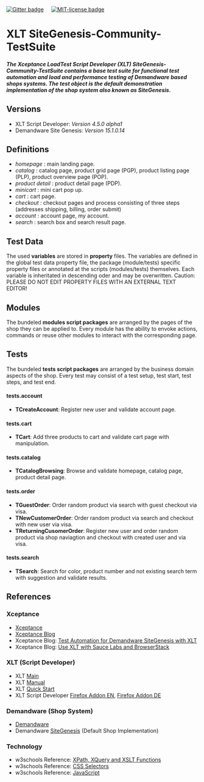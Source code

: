 <a href="https://gitter.im/dataduke/xlt-testsuite-documentation?utm_source=badge&utm_medium=badge&utm_campaign=pr-badge&utm_content=badge" target="_blank"><img src="https://badges.gitter.im/Join Chat.svg" alt="Gitter badge"></a> &nbsp; &nbsp; <a href="http://github.com/dataduke/xlt-testsuite-documentation/blob/master/LICENSE.md" target="_blank"><img src="http://img.shields.io/badge/License-MIT-blue.svg" alt="MIT-license badge"></a>

# XLT SiteGenesis-Community-TestSuite

##### The Xceptance LoadTest Script Developer (XLT) SiteGenesis-Community-TestSuite contains a base test suite for functional test automation and load and performance testing of Demandware based shops systems. The test object is the default demonstration implementation of the shop system also known as SiteGenesis.

## Versions

- XLT Script Developer: _Version 4.5.0 alpha1_
- Demandware Site Genesis: _Version 15.1.0.14_

## Definitions

- _homepage_ : main landing page.
- _catalog_ : catalog page, product grid page (PGP), product listing page (PLP), product overview page (POP).
- _product detail_ : product detail page (PDP).
- _minicart_ : mini cart pop up.
- _cart_ : cart page.
- _checkout_ : checkout pages and process consisting of three steps (addresses shipping, billing, order submit)
- _account_ : account page, my account.
- _search_ : search box and search result page.

## Test Data

The used **variables** are stored in **property** files. The variables are defined in the global test data property file, the package (module/tests) specific property files or annotated at the scripts (modules/tests) themselves. Each variable is inheritated in descending oder and may be overwritten. Caution: PLEASE DO NOT EDIT PROPERTY FILES WITH AN EXTERNAL TEXT EDITOR!

## Modules

The bundeled **modules script packages** are arranged by the pages of the shop they can be applied to. Every module has the ability to envoke actions, commands or reuse other modules to interact with the corresponding page.

## Tests

The bundeled **tests script packages** are arranged by the business domain aspects of the shop. Every test may consist of a test setup, test start, test steps, and test end. 

#### tests.account

- **TCreateAccount**: Register new user and validate account page.

#### tests.cart

- **TCart**: Add three products to cart and validate cart page with manipulation.

#### tests.catalog

- **TCatalogBrowsing**: Browse and validate homepage, catalog page, product detail page.

#### tests.order

- **TGuestOrder**: Order random product via search with guest checkout via visa.
- **TNewCustomerOrder**: Order random product via search and checkout with new user via visa.
- **TReturningCusomerOrder**: Register new user and order random product via shop naviagtion and checkout with created user and via visa.

#### tests.search

- **TSearch**: Search for color, product number and not existing search term with suggestion and validate results.

## References

### Xceptance

- [Xceptance](https://www.xceptance.de/en/)
- [Xceptance Blog](http://blog.xceptance.com/)
- Xceptance Blog: [Test Automation for Demandware SiteGenesis with XLT](http://blog.xceptance.com/2012/10/27/test-automation-for-demandware-sitegenesis-with-xlt/)
- Xceptance Blog: [Use XLT with Sauce Labs and BrowserStack](http://blog.xceptance.com/2014/03/12/use-xlt-with-sauce-labs-and-browserstack/)

### XLT (Script Developer)

- XLT [Main](https://www.xceptance.de/en/xlt/)
- XLT [Manual](https://lab.xceptance.de/releases/xlt/latest/user-manual.html)
- XLT [Quick Start](https://lab.xceptance.de/releases/xlt/latest/quick-start-guide.html)
- XLT Script Developer [Firefox Addon EN](https://addons.mozilla.org/en-US/firefox/addon/xceptance-script-developer/), [Firefox Addon DE](https://addons.mozilla.org/de/firefox/addon/xceptance-script-developer/)

### Demandware (Shop System)

- [Demandware](http://www.demandware.com/)
- Demandware [SiteGenesis](http://www.demandware.com/on/demandware.store/Sites-SiteGenesis-Site) (Default Shop Implementation)

### Technology

- w3schools Reference: [XPath, XQuery and XSLT Functions](http://www.w3schools.com/jsref/default.asp)
- w3schools Reference: [CSS Selectors](http://www.w3schools.com/cssref/css_selectors.asp)
- w3schools Reference: [JavaScript](http://www.w3schools.com/jsref/default.asp)

